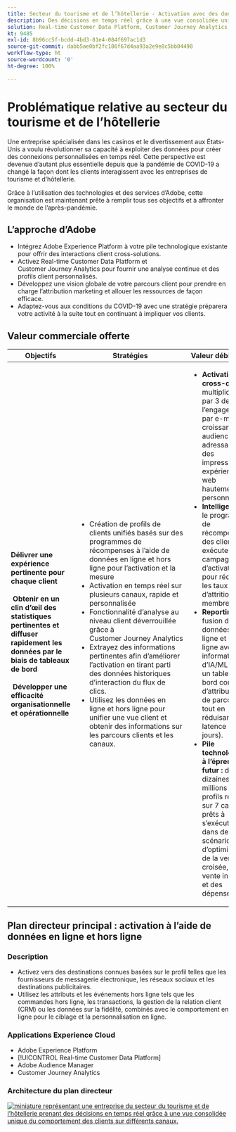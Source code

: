 ```yaml
---
title: Secteur du tourisme et de l’hôtellerie - Activation avec des données en ligne et hors ligne
description: Des décisions en temps réel grâce à une vue consolidée unique du comportement des clients sur différents canaux.
solution: Real-time Customer Data Platform, Customer Journey Analytics, Analytics, Audience Manager, Experience Manager, Target
kt: 9485
exl-id: 8b96cc5f-bcdd-4bd3-81e4-084f697ac1d3
source-git-commit: dabb5ae0bf2fc186f67d4aa93a2e9e8c5bb04498
workflow-type: ht
source-wordcount: '0'
ht-degree: 100%

---
```


# Problématique relative au secteur du tourisme et de l’hôtellerie

Une entreprise spécialisée dans les casinos et le divertissement aux États-Unis a voulu révolutionner sa capacité à exploiter des données pour créer des connexions personnalisées en temps réel.  Cette perspective est devenue d’autant plus essentielle depuis que la pandémie de COVID-19 a changé la façon dont les clients interagissent avec les entreprises de tourisme et d’hôtellerie.

Grâce à l’utilisation des technologies et des services d’Adobe, cette organisation est maintenant prête à remplir tous ses objectifs et à affronter le monde de l’après-pandémie.

## L’approche d’Adobe

* Intégrez Adobe Experience Platform à votre pile technologique existante pour offrir des interactions client cross-solutions.
* Activez Real-time Customer Data Platform et Customer Journey Analytics pour fournir une analyse continue et des profils client personnalisés.
* Développez une vision globale de votre parcours client pour prendre en charge l’attribution marketing et allouer les ressources de façon efficace.
* Adaptez-vous aux conditions du COVID-19 avec une stratégie préparera votre activité à la suite tout en continuant à impliquer vos clients.

## Valeur commerciale offerte

| Objectifs | Stratégies | Valeur débloquée |
|---|---|---|
| **Délivrer une expérience pertinente pour chaque client **<br></br>** Obtenir en un clin d’œil des statistiques pertinentes et diffuser rapidement les données par le biais de tableaux de bord **<br></br>** Développer une efficacité organisationnelle et opérationnelle**</ul> | <ul><li>Création de profils de clients unifiés basés sur des programmes de récompenses à l’aide de données en ligne et hors ligne pour l’activation et la mesure</li><li>Activation en temps réel sur plusieurs canaux, rapide et personnalisée</li><li>Fonctionnalité d’analyse au niveau client déverrouillée grâce à Customer Journey Analytics</li><li>Extrayez des informations pertinentes afin d’améliorer l’activation en tirant parti des données historiques d’interaction du flux de clics.</li><li>Utilisez les données en ligne et hors ligne pour unifier une vue client et obtenir des informations sur les parcours clients et les canaux.</li></ul> | <ul><li><strong> Activation cross-canal : </strong>multiplication par 3 de l’engagement par e-mail, croissance des audiences adressables et des impressions, expériences web hautement personnalisées </li><li><strong>Intelligence : </strong>le programme de récompenses des clients exécute une campagne d’activation pour réduire les taux d’attrition des membres.</li><li><strong>Reporting : </strong>fusion des données en ligne et hors ligne avec des informations d’IA/ML dans un tableau de bord convivial d’attribution et de parcours, tout en réduisant la latence (par jours).</li><li><strong>Pile technologique à l’épreuve du futur : </strong>des dizaines de millions de profils répartis sur 7 canaux prêts à s’exécuter dans des scénarios d’optimisation de la vente croisée, de la vente incitative et des dépenses</li></ul> |

## Plan directeur principal : activation à l’aide de données en ligne et hors ligne

### Description

<ul><li>Activez vers des destinations connues basées sur le profil telles que les fournisseurs de messagerie électronique, les réseaux sociaux et les destinations publicitaires.</li><li>Utilisez les attributs et les événements hors ligne tels que les commandes hors ligne, les transactions, la gestion de la relation client (CRM) ou les données sur la fidélité, combinés avec le comportement en ligne pour le ciblage et la personnalisation en ligne.</li></li></ul>

### Applications Experience Cloud

<ul><li>Adobe Experience Platform</li><li>[!UICONTROL Real-time Customer Data Platform]</li><li>Adobe Audience Manager</li><li>Customer Journey Analytics</li></ul>

### Architecture du plan directeur

<a href="https://experienceleague.adobe.com/docs/blueprints-learn/architecture/audience-activation/platform-and-applications.html?lang=fr"><img alt="miniature représentant une entreprise du secteur du tourisme et de l’hôtellerie prenant des décisions en temps réel grâce à une vue consolidée unique du comportement des clients sur différents canaux." src="https://experienceleague.adobe.com/docs/blueprints-learn/assets/known_activation.svg" class="modal-image" /></a>
